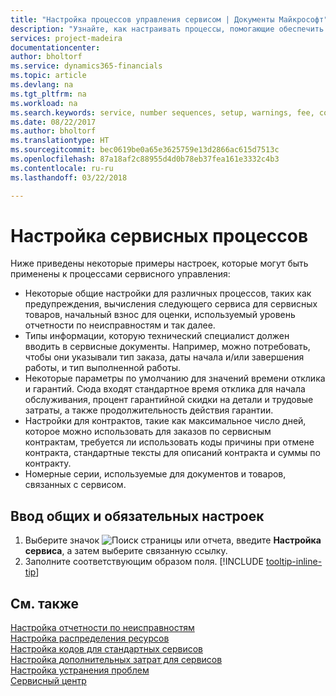 ```yaml
---
title: "Настройка процессов управления сервисом | Документы Майкрософт"
description: "Узнайте, как настраивать процессы, помогающие обеспечить удовлетворенность клиентов вашей службой обслуживания клиентов."
services: project-madeira
documentationcenter: 
author: bholtorf
ms.service: dynamics365-financials
ms.topic: article
ms.devlang: na
ms.tgt_pltfrm: na
ms.workload: na
ms.search.keywords: service, number sequences, setup, warnings, fee, contracts, warranties
ms.date: 08/22/2017
ms.author: bholtorf
ms.translationtype: HT
ms.sourcegitcommit: bec0619be0a65e3625759e13d2866ac615d7513c
ms.openlocfilehash: 87a18af2c88955d4d0b78eb37fea161e3332c4b3
ms.contentlocale: ru-ru
ms.lasthandoff: 03/22/2018

---
```

# <a name="configure-service-processes"></a>Настройка сервисных процессов
Ниже приведены некоторые примеры настроек, которые могут быть применены к процессами сервисного управления:  
  
* Некоторые общие настройки для различных процессов, таких как предупреждения, вычисления следующего сервиса для сервисных товаров, начальный взнос для оценки, используемый уровень отчетности по неисправностям и так далее.  
* Типы информации, которую технический специалист должен вводить в сервисные документы. Например, можно потребовать, чтобы они указывали тип заказа, даты начала и/или завершения работы, и тип выполненной работы.  
* Некоторые параметры по умолчанию для значений времени отклика и гарантий. Сюда входят стандартное время отклика для начала обслуживания, процент гарантийной скидки на детали и трудовые затраты, а также продолжительность действия гарантии.  
* Настройки для контрактов, такие как максимальное число дней, которое можно использовать для заказов по сервисным контрактам, требуется ли использовать коды причины при отмене контракта, стандартные тексты для описаний контракта и суммы по контракту.  
* Номерные серии, используемые для документов и товаров, связанных с сервисом.  

## <a name="to-enter-general-and-mandatory-settings"></a>Ввод общих и обязательных настроек
1. Выберите значок ![Поиск страницы или отчета](media/ui-search/search_small.png "Значок поиска страницы или отчета"), введите **Настройка сервиса**, а затем выберите связанную ссылку.
2. Заполните соответствующим образом поля. [!INCLUDE [tooltip-inline-tip](includes/tooltip-inline-tip_md.md)]  

## <a name="see-also"></a>См. также  
[Настройка отчетности по неисправностям](service-how-setup-fault-reporting.md)  
[Настройка распределения ресурсов](service-how-setup-resource-allocation.md)  
[Настройка кодов для стандартных сервисов](service-how-setup-service-coding.md)  
[Настройка дополнительных затрат для сервисов](service-how-setup-service-costs-pricing.md)  
[Настройка устранения проблем](service-how-setup-troubleshooting.md)  
[Сервисный центр](service-service.md)  

